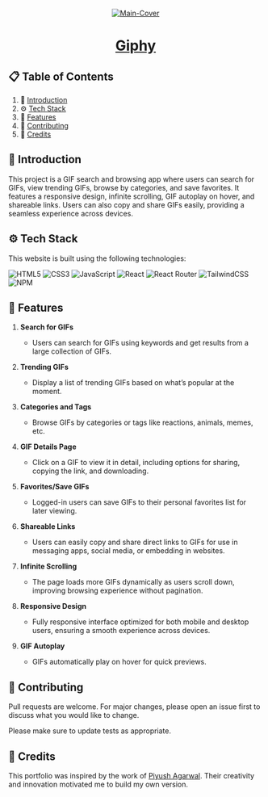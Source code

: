 <div align="center">
  <br />
   <a href="https://giphy-getarpit.netlify.app/" target="_blank"><img src="https://i.ibb.co/0yWkP19/1.png" alt="Main-Cover" border="0"></a>
  <br />

# [Giphy ](https://giphy-getarpit.netlify.app/)

</div>

## 📋 <a name="table">Table of Contents</a>

1. 🤖 [Introduction](#introduction)
2. ⚙️ [Tech Stack](#techstack)
3. 🔋 [Features](#features)
4. 🚀 [Contributing](#contribute)
5. 🫡 [Credits](#credits)

## <a name="introduction">🤖 Introduction</a>

This project is a GIF search and browsing app where users can search for GIFs, view trending GIFs, browse by categories, and save favorites. It features a responsive design, infinite scrolling, GIF autoplay on hover, and shareable links. Users can also copy and share GIFs easily, providing a seamless experience across devices.

## <a name="techstack">⚙️ Tech Stack</a>

This website is built using the following technologies:

![HTML5](https://img.shields.io/badge/html5-%23E34F26.svg?style=for-the-badge&logo=html5&logoColor=white)
![CSS3](https://img.shields.io/badge/css3-%231572B6.svg?style=for-the-badge&logo=css3&logoColor=white)
![JavaScript](https://img.shields.io/badge/javascript-%23323330.svg?style=for-the-badge&logo=javascript&logoColor=%23F7DF1E)
![React](https://img.shields.io/badge/react-%2320232a.svg?style=for-the-badge&logo=react&logoColor=%2361DAFB)
![React Router](https://img.shields.io/badge/React_Router-CA4245?style=for-the-badge&logo=react-router&logoColor=white)
![TailwindCSS](https://img.shields.io/badge/tailwindcss-%2338B2AC.svg?style=for-the-badge&logo=tailwind-css&logoColor=white)
![NPM](https://img.shields.io/badge/NPM-%23CB3837.svg?style=for-the-badge&logo=npm&logoColor=white)

## <a name="features">🔋 Features</a>

1. **Search for GIFs**
   - Users can search for GIFs using keywords and get results from a large collection of GIFs.

2. **Trending GIFs**
   - Display a list of trending GIFs based on what’s popular at the moment.

3. **Categories and Tags**
   - Browse GIFs by categories or tags like reactions, animals, memes, etc.

4. **GIF Details Page**
   - Click on a GIF to view it in detail, including options for sharing, copying the link, and downloading.

5. **Favorites/Save GIFs**
   - Logged-in users can save GIFs to their personal favorites list for later viewing.

6. **Shareable Links**
   - Users can easily copy and share direct links to GIFs for use in messaging apps, social media, or embedding in websites.

7. **Infinite Scrolling**
   - The page loads more GIFs dynamically as users scroll down, improving browsing experience without pagination.

8. **Responsive Design**
    - Fully responsive interface optimized for both mobile and desktop users, ensuring a smooth experience across devices.

9. **GIF Autoplay**
    - GIFs automatically play on hover for quick previews.

## <a name="contribute"> 🚀 Contributing</a>

Pull requests are welcome. For major changes, please open an issue first
to discuss what you would like to change.

Please make sure to update tests as appropriate.

## 🫡 Credits

This portfolio was inspired by the work of [Piyush Agarwal](https://github.com/piyush-eon). Their creativity and innovation motivated me to build my own version.
